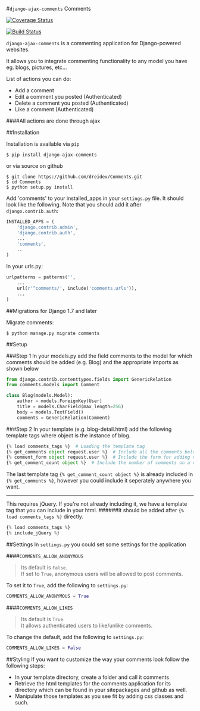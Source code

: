 #`django-ajax-comments` Comments

<!-- [![alt text][logo]](https://readthedocs.org/projects/comments/builds/)

[logo]: https://readthedocs.org/projects/pip/badge/?version=latest "Build Passing" -->

[![Coverage Status](https://coveralls.io/repos/dreidev/Comments/badge.svg?branch=HEAD&service=github)](https://coveralls.io/github/dreidev/Comments?branch=HEAD)

[![Build Status](https://travis-ci.org/dreidev/Comments.svg?branch=master)](https://travis-ci.org/dreidev/Comments)

`django-ajax-comments` is a commenting application for Django-powered websites.

It allows you to integrate commenting functionality to any model you have eg. blogs, pictures, etc...

List of actions you can do:
* Add a comment
* Edit a comment you posted (Authenticated)
* Delete a comment you posted (Authenticated)
* Like a comment (Authenticated)

####All actions are done through ajax

##Installation

Installation is available via `pip`

`$ pip install django-ajax-comments`

or via source on github

```
$ git clone https://github.com/dreidev/Comments.git
$ cd Comments
$ python setup.py install
```

Add 'comments' to your installed_apps in your `settings.py` file. It should look like the following. Note that you should add it after `django.contrib.auth`:

```python
INSTALLED_APPS = (
	'django.contrib.admin',
	'django.contrib.auth',
	...
	'comments',
	..
)
```

In your urls.py:

```python
urlpatterns = patterns('',
    ...
    url(r'^comments/', include('comments.urls')),
    ...
)
```


##Migrations for Django 1.7 and later

Migrate comments:
```
$ python manage.py migrate comments
```


##Setup

###Step 1
In your models.py add the field comments to the model for which comments should be added (e.g. Blog) and the appropriate imports as shown below

```python
from django.contrib.contenttypes.fields import GenericRelation
from comments.models import Comment

class Blog(models.Model):
	author = models.ForeignKey(User)
	title = models.CharField(max_length=256)
	body = models.TextField()
	comments = GenericRelation(Comment)
```

###Step 2
In your template (e.g. blog-detail.html) add the following template tags where object is the instance of blog.

```python
{% load comments_tags %}  # Loading the template tag
{% get_comments object request.user %}  # Include all the comments belonging to a certain object
{% comment_form object request.user %}  # Include the form for adding comments
{% get_comment_count object %}  # Include the number of comments on a certain object
```
The last template tag `{% get_comment_count object %}` is already included in `{% get_comments %}`, however you could include it seperately anywhere you want.

---

This requires jQuery. If you're not already including it, we have a template tag that you can include in your html.
######It should be added after `{% load comments_tags %}` directly.
```python
{% load comments_tags %}
{% include_jQuery %}
```

##Settings
In `settings.py` you could set some settings for the application

####`COMMENTS_ALLOW_ANONYMOUS`
>Its default is `False`.                                                                                                                   
>If set to `True`, anonymous users will be allowed to post comments.

To set it to `True`, add the following to `settings.py`:
```python
COMMENTS_ALLOW_ANONYMOUS = True
```

####`COMMENTS_ALLOW_LIKES`
>Its default is `True`.                                                                                                                   
>It allows authenticated users to like/unlike comments.

To change the default, add the following to `settings.py`:
```python
COMMENTS_ALLOW_LIKES = False
```

##Styling
If you want to customize the way your comments look follow the following steps:
* In your template directory, create a folder and call it comments
* Retrieve the html templates for the comments application for its directory which can be found in your sitepackages and github as well.
* Manipulate those templates as you see fit by adding css classes and such.
